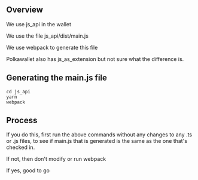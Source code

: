## Overview

We use js_api in the wallet

We use the file js_api/dist/main.js

We use webpack to generate this file

Polkawallet also has js_as_extension but not sure what the difference is.

## Generating the main.js file

```
cd js_api
yarn
webpack
```

## Process

If you do this, first run the above commands without any changes to any .ts or .js files, to see if main.js that is generated is the same as the one that's checked in. 

If not, then don't modify or run webpack

If yes, good to go

